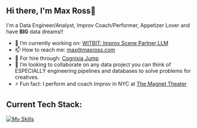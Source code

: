## Hi there, I'm Max Ross👋

I'm a Data Engineer/Analyst, Improv Coach/Performer, Appetizer Lover and have **BIG** data dreams!!

- 🔭 I’m currently working on: [WITBIT: Improv Scene Partner LLM](https://github.com/ImMaxRoss/WITBIT)
- 📫 How to reach me: max@maxross.com
- 👷 For hire through: [Cognixia Jump](https://www.cognixia.com/companies/hire-skilled-talent/)
- 👯 I’m looking to collaborate on any data project you can think of ESPECIALLY engineering pipelines and databases to solve problems for creatives.
- ⚡ Fun fact: I perform and coach Improv in NYC at [The Magnet Theater](https://magnettheater.com/)

## Current Tech Stack:

[![My Skills](https://skillicons.dev/icons?i=py,mysql,aws,git,bash,vscode,anaconda,windows&perline=4)](https://skillicons.dev)
